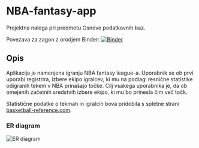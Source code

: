# NBA-fantasy-app
Projektna naloga pri predmetu Osnove podatkovnih baz.

Povezava za zagon z orodjem Binder:
[![Binder](https://mybinder.org/badge_logo.svg)](https://mybinder.org/v2/gh/marci314/NBA-fantasy-app.git/poskus?urlpath=proxy/8081/)

## Opis

Aplikacija je namenjena igranju NBA fantasy league-a. Uporabnik se ob prvi uporabi registrira, izbere ekipo igralcev, ki mu na podlagi resnične statistike odigranih tekem v NBA prinašajo točke. Cilj vsakega uporabnika je, da ob omejenih začetnih sredstvih izbere ekipo, ki mu bo prinesla čim več točk. 

Statistične podatke o tekmah in igralcih bova pridobila s spletne strani [basketball-reference.com](basketball-reference.com).

### ER diagram

![ER diagram](Presentation/static/Images/opber3.png)






















